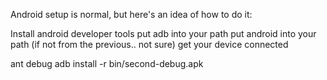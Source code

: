 Android setup is normal, but here's an idea of how to do it:

Install android developer tools
put adb into your path
put android into your path (if not from the previous.. not sure)
get your device connected


ant debug
adb install -r bin/second-debug.apk

